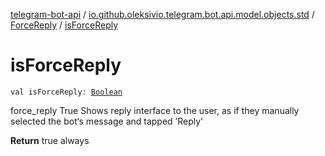[telegram-bot-api](../../index.md) / [io.github.oleksivio.telegram.bot.api.model.objects.std](../index.md) / [ForceReply](index.md) / [isForceReply](./is-force-reply.md)

# isForceReply

`val isForceReply: `[`Boolean`](https://kotlinlang.org/api/latest/jvm/stdlib/kotlin/-boolean/index.html)

force_reply True Shows reply interface to the user, as if they manually selected the bot‘s message and tapped
’Reply'

**Return**
true always

